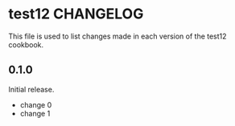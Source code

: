 # test12 CHANGELOG

This file is used to list changes made in each version of the test12 cookbook.

## 0.1.0

Initial release.

- change 0
- change 1
